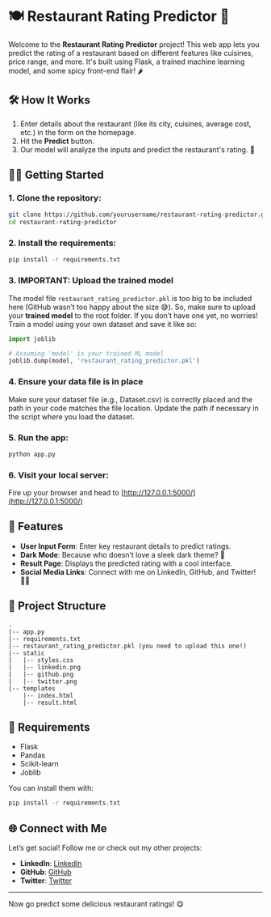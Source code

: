 # 🍽️ Restaurant Rating Predictor 🍴

Welcome to the **Restaurant Rating Predictor** project! This web app lets you predict the rating of a restaurant based on different features like cuisines, price range, and more. It's built using Flask, a trained machine learning model, and some spicy front-end flair! 🌶️

## 🛠️ How It Works
1. Enter details about the restaurant (like its city, cuisines, average cost, etc.) in the form on the homepage.
2. Hit the **Predict** button.
3. Our model will analyze the inputs and predict the restaurant's rating. 🎯

## 🧑‍🍳 Getting Started

### 1. Clone the repository:
```bash
git clone https://github.com/yourusername/restaurant-rating-predictor.git
cd restaurant-rating-predictor
```

### 2. Install the requirements:
```bash
pip install -r requirements.txt
```

### 3. **IMPORTANT**: Upload the trained model
The model file `restaurant_rating_predictor.pkl` is too big to be included here (GitHub wasn’t too happy about the size 😅). So, make sure to upload your **trained model** to the root folder. If you don’t have one yet, no worries! Train a model using your own dataset and save it like so:

```python
import joblib

# Assuming 'model' is your trained ML model
joblib.dump(model, 'restaurant_rating_predictor.pkl')
```

### 4. Ensure your data file is in place
Make sure your dataset file (e.g., Dataset.csv) is correctly placed and the path in your code matches the file location. Update the path if necessary in the script where you load the dataset.

### 5. Run the app:
```bash
python app.py
```

### 6. Visit your local server:
Fire up your browser and head to [http://127.0.0.1:5000/](http://127.0.0.1:5000/)

## 🔮 Features

- **User Input Form**: Enter key restaurant details to predict ratings.
- **Dark Mode**: Because who doesn’t love a sleek dark theme? 🌙
- **Result Page**: Displays the predicted rating with a cool interface.
- **Social Media Links**: Connect with me on LinkedIn, GitHub, and Twitter! 🧑‍💻

## 📁 Project Structure

```
.
|-- app.py
|-- requirements.txt
|-- restaurant_rating_predictor.pkl (you need to upload this one!)
|-- static
|   |-- styles.css
|   |-- linkedin.png
|   |-- github.png
|   |-- twitter.png
|-- templates
    |-- index.html
    |-- result.html
```

## 🧃 Requirements

- Flask
- Pandas
- Scikit-learn
- Joblib

You can install them with:

```bash
pip install -r requirements.txt
```

## 🌐 Connect with Me

Let’s get social! Follow me or check out my other projects:

- **LinkedIn**: [ LinkedIn](https://www.linkedin.com/in/anass-ouzaouit)
- **GitHub**: [ GitHub](https://github.com/anvss1)
- **Twitter**: [ Twitter](https://twitter.com/anvss_)

---

Now go predict some delicious restaurant ratings! 😋

